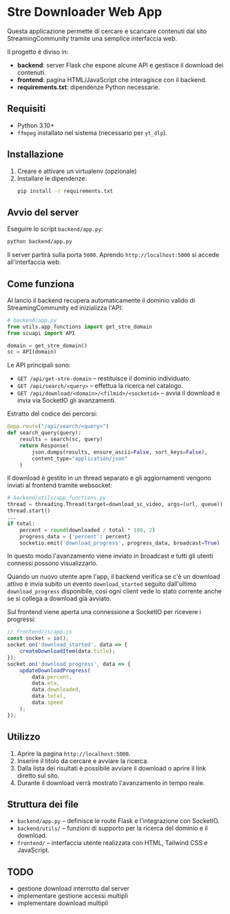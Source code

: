 # Stre Downloader Web App

Questa applicazione permette di cercare e scaricare contenuti dal sito StreamingCommunity tramite una semplice interfaccia web.

Il progetto è diviso in:

- **backend**: server Flask che espone alcune API e gestisce il download dei contenuti.
- **frontend**: pagina HTML/JavaScript che interagisce con il backend.
- **requirements.txt**: dipendenze Python necessarie.

## Requisiti

- Python 3.10+
- `ffmpeg` installato nel sistema (necessario per `yt_dlp`).

## Installazione

1. Creare e attivare un virtualenv (opzionale)
2. Installare le dipendenze:
   ```bash
   pip install -r requirements.txt
   ```

## Avvio del server

Eseguire lo script `backend/app.py`:

```bash
python backend/app.py
```

Il server partirà sulla porta `5000`. Aprendo `http://localhost:5000` si accede all'interfaccia web.

## Come funziona

Al lancio il backend recupera automaticamente il dominio valido di StreamingCommunity ed inizializza l'API:

```python
# backend/app.py
from utils.app_functions import get_stre_domain
from scuapi import API

domain = get_stre_domain()
sc = API(domain)
```

Le API principali sono:

- `GET /api/get-stre-domain` – restituisce il dominio individuato.
- `GET /api/search/<query>` – effettua la ricerca nel catalogo.
- `GET /api/download/<domain>/<filmid>/<socketid>` – avvia il download e invia via SocketIO gli avanzamenti.

Estratto del codice dei percorsi:

```python
@app.route("/api/search/<query>")
def search_query(query):
    results = search(sc, query)
    return Response(
        json.dumps(results, ensure_ascii=False, sort_keys=False),
        content_type="application/json"
    )
```

Il download è gestito in un thread separato e gli aggiornamenti vengono inviati al frontend tramite websocket:

```python
# backend/utils/app_functions.py
thread = threading.Thread(target=download_sc_video, args=(url, queue))
thread.start()
...
if total:
    percent = round(downloaded / total * 100, 2)
    progress_data = {'percent': percent}
    socketio.emit('download_progress', progress_data, broadcast=True)
```

In questo modo l'avanzamento viene inviato in broadcast e tutti gli utenti connessi possono visualizzarlo.

Quando un nuovo utente apre l'app, il backend verifica se c'è un download attivo e invia subito un evento `download_started` seguito dall'ultimo `download_progress` disponibile, così ogni client vede lo stato corrente anche se si collega a download già avviato.

Sul frontend viene aperta una connessione a SocketIO per ricevere i progressi:

```javascript
// frontend/js/app.js
const socket = io();
socket.on('download_started', data => {
    createDownloadItem(data.title);
});
socket.on('download_progress', data => {
    updateDownloadProgress(
        data.percent,
        data.eta,
        data.downloaded,
        data.total,
        data.speed
    );
});
```

## Utilizzo

1. Aprire la pagina `http://localhost:5000`.
2. Inserire il titolo da cercare e avviare la ricerca.
3. Dalla lista dei risultati è possibile avviare il download o aprire il link diretto sul sito.
4. Durante il download verrà mostrato l'avanzamento in tempo reale.

## Struttura dei file

- `backend/app.py` – definisce le route Flask e l'integrazione con SocketIO.
- `backend/utils/` – funzioni di supporto per la ricerca del dominio e il download.
- `frontend/` – interfaccia utente realizzata con HTML, Tailwind CSS e JavaScript.


## TODO

- gestione download interrotto dal server
- implementare gestione accessi multipli
- implementare download multipli

